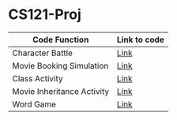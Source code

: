 # CS121-Proj
| Code Function  | Link to code |
| -------------- | -------------|
| Character Battle  | [Link](https://github.com/joellehctim/CS121-Proj/blob/Joseph/src/Project1/CharacterBattle.java) |
| Movie Booking Simulation  | [Link](https://github.com/joellehctim/CS121-Proj/blob/Joseph/src/WeekNine/MovieBookingSimulation.java)  |
| Class Activity | [Link](https://github.com/joellehctim/CS121-Proj/blob/Joseph/src/classActivity/Htest.java) |
| Movie Inheritance Activity  | [Link](https://github.com/joellehctim/CS121-Proj/blob/Joseph/src/inheritance/movie.java)|
| Word Game | [Link](https://github.com/joellehctim/CS121-Proj/blob/Joseph/src/WeekTwo/Wordgame.java)|
